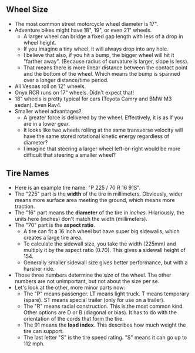 ## Wheel Size

- The most common street motorcycle wheel diameter is 17".
- Adventure bikes might have 18", 19", or even 21" wheels.
  - A larger wheel can bridge a fixed gap length with less of a drop in
    wheel height.
  - If you imagine a tiny wheel, it will always drop into any hole.
  - I believe that also, if you hit a bump, the bigger wheel will hit it
    "farther away". (Because radius of curvature is larger, slope is
    less).
  - That means there is more linear distance between the contact point
    and the bottom of the wheel. Which means the bump is spanned over a
    longer distance/time period.
- All Vespas roll on 12" wheels.
- Onyx RCR runs on 17" wheels. Didn't expect that!
- 18" wheels is pretty typical for cars (Toyota Camry and BMW M3 sedan).
  Even Rav4.
- Smaller wheel advantages?
  - A greater force is delivered by the wheel. Effectively, it is as if
    you are in a lower gear.
  - It looks like two wheels rolling at the same transverse velocity
    will have the same stored rotational kinetic energy regardless of
    diameter?
  - I imagine that steering a larger wheel left-or-right would be more
    difficult that steering a smaller wheel?

## Tire Names

- Here is an example tire name: "P 225 / 70 R 16 91S".
- The "225" part is the **width** of the tire in millimeters. Obviously,
  wider means more surface area meeting the ground, which means more
  traction.
- The "16" part means the **diameter** of the tire in _inches_.
  Hilariously, the units here (inches) don't match the width
  (millimeters).
- The "70" part is the **aspect ratio**.
  - A tire can fit a 16 inch wheel but have super big sidewalls, which
    creates a large tire area.
  - To calculate the sidewall size, you take the width (225mm) and
    multiply it by the aspect ratio (0.70). This gives a sidewall height
    of 154.
  - Generally smaller sidewall size gives better performance, but with a
    harsher ride.
- Those three numbers determine the _size_ of the wheel. The other
  numbers are not unimportant, but not about the size per se.
- Let's look at the other, more minor parts now:
  - The "P" means passenger. LT means light truck. T means temporary
    (spare). ST means special trailer (only for use on a trailer).
  - The "R" means radial construction. This is the most common kind.
    Other options are D or B (diagonal or bias). It has to do with the
    orientation of the cords that form the tire.
  - The 91 means the **load index**. This describes how much weight the
    tire can support.
  - The last letter "S" is the tire speed rating. "S" means it can go up
    to 112 mph.
